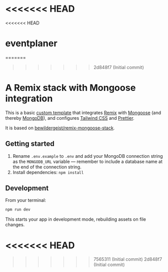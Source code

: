 <<<<<<< HEAD
=======
<<<<<<< HEAD
# eventplaner
=======
>>>>>>> 2d848f7 (Initial commit)
# A Remix stack with Mongoose integration

This is a basic [custom template][custom-template] that integrates [Remix][remix] with [Mongoose][mongoose] (and thereby [MongoDB][mongodb]), and configures [Tailwind CSS][tailwindcss] and [Prettier][prettier].

It is based on [bewildergeist/remix-mongoose-stack](https://github.com/bewildergeist/remix-mongoose-stack).

## Getting started

1. Rename `.env.example` to `.env` and add your MongoDB connection string as the `MONGODB_URL` variable — remember to include a database name at the end of the connection string.
2. Install dependencies: `npm install`

## Development

From your terminal:

```sh
npm run dev
```

This starts your app in development mode, rebuilding assets on file changes.

[custom-template]: https://remix.run/docs/en/main/guides/templates
[tailwindcss]: https://tailwindcss.com
[mongodb]: https://www.mongodb.com/atlas
[mongoose]: https://mongoosejs.com
[prettier]: https://prettier.io
[remix]: https://remix.run
<<<<<<< HEAD
=======
>>>>>>> 7565311 (Initial commit)
>>>>>>> 2d848f7 (Initial commit)
